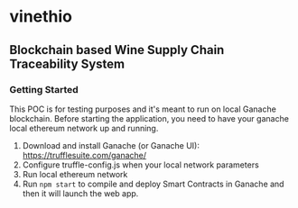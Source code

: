 # vinethio
## Blockchain based Wine Supply Chain Traceability System

### Getting Started

This POC is for testing purposes and it's meant to run on local Ganache blockchain. Before starting the application, you need to have your ganache local ethereum network up and running.

1. Download and install Ganache (or Ganache UI): https://trufflesuite.com/ganache/
2. Configure truffle-config.js when your local network parameters
3. Run local ethereum network
4. Run `npm start` to compile and deploy Smart Contracts in Ganache and then it will launch the web app.

